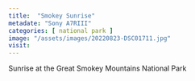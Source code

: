 ```yaml
---
title:  "Smokey Sunrise"
metadate: "Sony A7RIII"
categories: [ national park ]
image: "/assets/images/20220823-DSC01711.jpg"
visit: 
---
```

Sunrise at the Great Smokey Mountains National Park